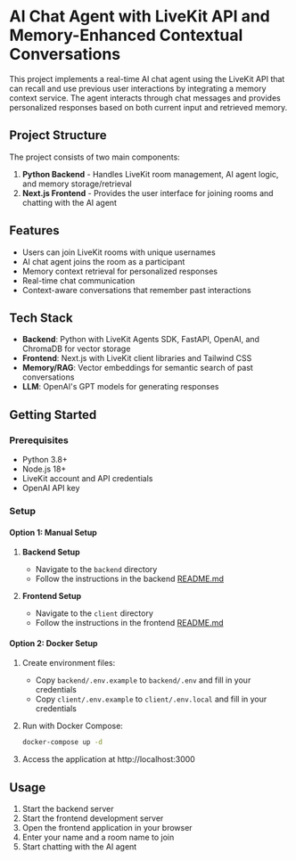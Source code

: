 # AI Chat Agent with LiveKit API and Memory-Enhanced Contextual Conversations

This project implements a real-time AI chat agent using the LiveKit API that can recall and use previous user interactions by integrating a memory context service. The agent interacts through chat messages and provides personalized responses based on both current input and retrieved memory.

## Project Structure

The project consists of two main components:

1. **Python Backend** - Handles LiveKit room management, AI agent logic, and memory storage/retrieval
2. **Next.js Frontend** - Provides the user interface for joining rooms and chatting with the AI agent

## Features

- Users can join LiveKit rooms with unique usernames
- AI chat agent joins the room as a participant
- Memory context retrieval for personalized responses
- Real-time chat communication
- Context-aware conversations that remember past interactions

## Tech Stack

- **Backend**: Python with LiveKit Agents SDK, FastAPI, OpenAI, and ChromaDB for vector storage
- **Frontend**: Next.js with LiveKit client libraries and Tailwind CSS
- **Memory/RAG**: Vector embeddings for semantic search of past conversations
- **LLM**: OpenAI's GPT models for generating responses

## Getting Started

### Prerequisites

- Python 3.8+
- Node.js 18+
- LiveKit account and API credentials
- OpenAI API key

### Setup

#### Option 1: Manual Setup

1. **Backend Setup**
   - Navigate to the `backend` directory
   - Follow the instructions in the backend [README.md](./backend/README.md)

2. **Frontend Setup**
   - Navigate to the `client` directory
   - Follow the instructions in the frontend [README.md](./client/README.md)

#### Option 2: Docker Setup

1. Create environment files:
   - Copy `backend/.env.example` to `backend/.env` and fill in your credentials
   - Copy `client/.env.example` to `client/.env.local` and fill in your credentials

2. Run with Docker Compose:
   ```bash
   docker-compose up -d
   ```

3. Access the application at http://localhost:3000

## Usage

1. Start the backend server
2. Start the frontend development server
3. Open the frontend application in your browser
4. Enter your name and a room name to join
5. Start chatting with the AI agent
